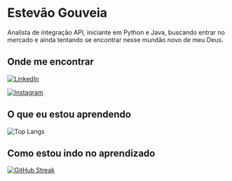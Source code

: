 # Estevão Gouveia

Analista de integração API, iniciante em Python e Java, buscando entrar no mercado e ainda tentando se encontrar nesse mundão novo de meu Deus.

## Onde me encontrar
[![LinkedIn](https://img.shields.io/badge/LinkedIn-000?style=for-the-badge&logo=linkedin&logoColor=0E76A8)](https://www.linkedin.com/in/estev%C3%A3o-moretti-gouveia-603253114/)

[![Instagram](https://img.shields.io/badge/Instagram-000?style=for-the-badge&logo=instagram)](https://www.instagram.com/estevaomgouveia/)

## O que eu estou aprendendo
![Top Langs](https://github-readme-stats-git-masterrstaa-rickstaa.vercel.app/api/top-langs/?username=egouve&layout=compact&bg_color=000&border_color=30A3DC&title_color=E94D5F&text_color=FFF)

## Como estou indo no aprendizado
[![GitHub Streak](https://streak-stats.demolab.com/?user=egouve&theme=bear&background=000&border=30A3DC&dates=FFF)](https://git.io/streak-stats)

